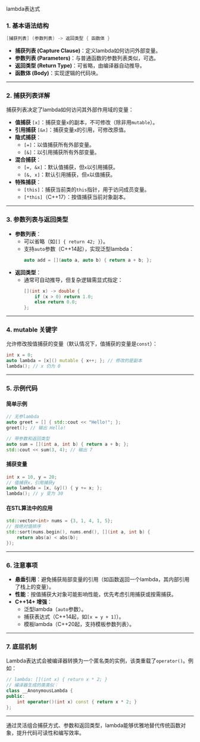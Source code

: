 lambda表达式

### **1. 基本语法结构**

```cpp
[捕获列表] (参数列表) -> 返回类型 { 函数体 }
```
- **捕获列表 (Capture Clause)**：定义lambda如何访问外部变量。
- **参数列表 (Parameters)**：与普通函数的参数列表类似，可选。
- **返回类型 (Return Type)**：可省略，由编译器自动推导。
- **函数体 (Body)**：实现逻辑的代码块。

---

### **2. 捕获列表详解**
捕获列表决定了lambda如何访问其外部作用域的变量：
- **值捕获** `[x]`：捕获变量`x`的副本，不可修改（除非用`mutable`）。
- **引用捕获** `[&x]`：捕获变量`x`的引用，可修改原值。
- **隐式捕获**：
  - `[=]`：以值捕获所有外部变量。
  - `[&]`：以引用捕获所有外部变量。
- **混合捕获**：
  - `[=, &x]`：默认值捕获，但`x`以引用捕获。
  - `[&, x]`：默认引用捕获，但`x`以值捕获。
- **特殊捕获**：
  - `[this]`：捕获当前类的`this`指针，用于访问成员变量。
  - `[*this]`（C++17）：按值捕获当前对象副本。

---

### **3. 参数列表与返回类型**
- **参数列表**：
  - 可以省略（如`[] { return 42; }`）。
  - 支持`auto`参数（C++14起），实现泛型lambda：
    ```cpp
    auto add = [](auto a, auto b) { return a + b; };
    ```
- **返回类型**：
  - 通常可自动推导，但复杂逻辑需显式指定：
    ```cpp
    [](int x) -> double { 
        if (x > 0) return 1.0; 
        else return 0.0; 
    };
    ```

---

### **4. mutable 关键字**
允许修改按值捕获的变量（默认情况下，值捕获的变量是`const`）：
```cpp
int x = 0;
auto lambda = [x]() mutable { x++; }; // 修改的是副本
lambda(); // x 仍为 0
```

---

### **5. 示例代码**
#### **简单示例**
```cpp
// 无参lambda
auto greet = [] { std::cout << "Hello!"; };
greet(); // 输出 Hello!

// 带参数和返回类型
auto sum = [](int a, int b) { return a + b; };
std::cout << sum(3, 4); // 输出 7
```

#### **捕获变量**
```cpp
int x = 10, y = 20;
// 值捕获x，引用捕获y
auto lambda = [x, &y]() { y += x; };
lambda(); // y 变为 30
```

#### **在STL算法中的应用**
```cpp
std::vector<int> nums = {3, 1, 4, 1, 5};
// 按绝对值排序
std::sort(nums.begin(), nums.end(), [](int a, int b) {
    return abs(a) < abs(b);
});
```

---

### **6. 注意事项**
- **悬垂引用**：避免捕获局部变量的引用（如函数返回一个lambda，其内部引用了栈上的变量）。
- **性能**：按值捕获大对象可能影响性能，优先考虑引用捕获或按需捕获。
- **C++14+ 增强**：
  - 泛型lambda（`auto`参数）。
  - 捕获表达式（C++14起，如`[x = y + 1]`）。
  - 模板lambda（C++20起，支持模板参数列表）。

---

### **7. 底层机制**
Lambda表达式会被编译器转换为一个匿名类的实例，该类重载了`operator()`。例如：
```cpp
// lambda: [](int x) { return x * 2; }
// 编译器生成的类类似：
class __AnonymousLambda {
public:
    int operator()(int x) const { return x * 2; }
};
```

---

通过灵活组合捕获方式、参数和返回类型，lambda能够优雅地替代传统函数对象，提升代码可读性和编写效率。